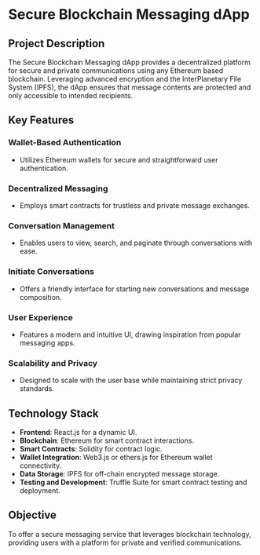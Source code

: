 # Secure Blockchain Messaging dApp

## Project Description
The Secure Blockchain Messaging dApp provides a decentralized platform for secure and private communications using any Ethereum based blockchain. Leveraging advanced encryption and the InterPlanetary File System (IPFS), the dApp ensures that message contents are protected and only accessible to intended recipients.

## Key Features

### Wallet-Based Authentication
- Utilizes Ethereum wallets for secure and straightforward user authentication.

### Decentralized Messaging
- Employs smart contracts for trustless and private message exchanges.

### Conversation Management
- Enables users to view, search, and paginate through conversations with ease.

### Initiate Conversations
- Offers a friendly interface for starting new conversations and message composition.

### User Experience
- Features a modern and intuitive UI, drawing inspiration from popular messaging apps.

### Scalability and Privacy
- Designed to scale with the user base while maintaining strict privacy standards.

## Technology Stack

- **Frontend**: React.js for a dynamic UI.
- **Blockchain**: Ethereum for smart contract interactions.
- **Smart Contracts**: Solidity for contract logic.
- **Wallet Integration**: Web3.js or ethers.js for Ethereum wallet connectivity.
- **Data Storage**: IPFS for off-chain encrypted message storage.
- **Testing and Development**: Truffle Suite for smart contract testing and deployment.

## Objective
To offer a secure messaging service that leverages blockchain technology, providing users with a platform for private and verified communications.


